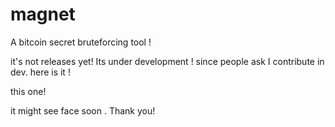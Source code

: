 # magnet
A bitcoin secret bruteforcing tool !


it's not releases yet!
Its under development !
since people ask I contribute in dev.
here is it !

this one!

it might see face soon .
Thank you!
